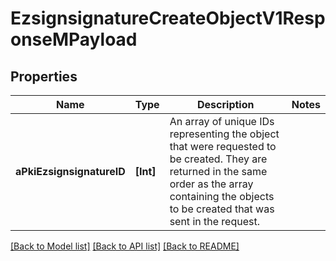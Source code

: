# EzsignsignatureCreateObjectV1ResponseMPayload

## Properties
Name | Type | Description | Notes
------------ | ------------- | ------------- | -------------
**aPkiEzsignsignatureID** | **[Int]** | An array of unique IDs representing the object that were requested to be created.  They are returned in the same order as the array containing the objects to be created that was sent in the request. | 

[[Back to Model list]](../README.md#documentation-for-models) [[Back to API list]](../README.md#documentation-for-api-endpoints) [[Back to README]](../README.md)


